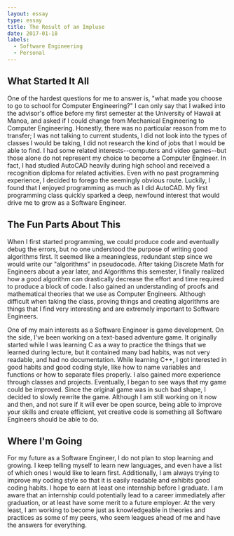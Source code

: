 ```yaml
---
layout: essay
type: essay
title: The Result of an Impluse
date: 2017-01-18
labels:
  - Software Engineering
  - Personal
---
```


## What Started It All

One of the hardest questions for me to answer is, "what made you choose to go to school for Computer Engineering?" I can only say that I walked into the advisor's office before my first semester at the University of Hawaii at Manoa, and asked if I could change from Mechanical Engineering to Computer Engineering. Honestly, there was no particular reason from me to transfer; I was not talking to current students, I did not look into the types of classes I would be taking, I did not research the kind of jobs that I would be able to find. I had some related interests--computers and video games--but those alone do not represent my choice to become a Computer Engineer. In fact, I had studied AutoCAD heavily during high school and received a recognition diploma for related activities. Even with no past programming experience, I decided to forego the seemingly obvious route. Luckily, I found that I enjoyed programming as much as I did AutoCAD. My first programming class quickly sparked a deep, newfound interest that would drive me to grow as a Software Engineer.

## The Fun Parts About This

When I first started programming, we could produce code and eventually debug the errors, but no one understood the purpose of writing good algorithms first. It seemed like a meaningless, redundant step since we would write our "algorithms" in pseudocode. After taking Discrete Math for Engineers about a year later, and Algorithms this semester, I finally realized how a good algorithm can drastically decrease the effort and time required to produce a block of code. I also gained an understanding of proofs and mathematical theories that we use as Computer Engineers. Although difficult when taking the class, proving things and creating algorithms are things that I find very interesting and are extremely important to Software Engineers.

One of my main interests as a Software Engineer is game development. On the side, I've been working on a text-based adventure game. It originally started while I was learning C as a way to practice the things that we learned during lecture, but it contained many bad habits, was not very readable, and had no documentation. While learning C++, I got interested in good habits and good coding style, like how to name variables and functions or how to separate files properly. I also gained more experience through classes and projects. Eventually, I began to see ways that my game could be improved. Since the original game was in such bad shape, I decided to slowly rewrite the game. Although I am still working on it now and then, and not sure if it will ever be open source, being able to improve your skills and create efficient, yet creative code is something all Software Engineers should be able to do.

## Where I'm Going

For my future as a Software Engineer, I do not plan to stop learning and growing. I keep telling myself to learn new languages, and even have a list of which ones I would like to learn first. Additionally, I am always trying to improve my coding style so that it is easily readable and exhibits good coding habits. I hope to earn at least one internship before I graduate. I am aware that an internship could potentially lead to a career immediately after graduation, or at least have some merit to a future employer. At the very least, I am working to become just as knowledgeable in theories and practices as some of my peers, who seem leagues ahead of me and have the answers for everything. 
